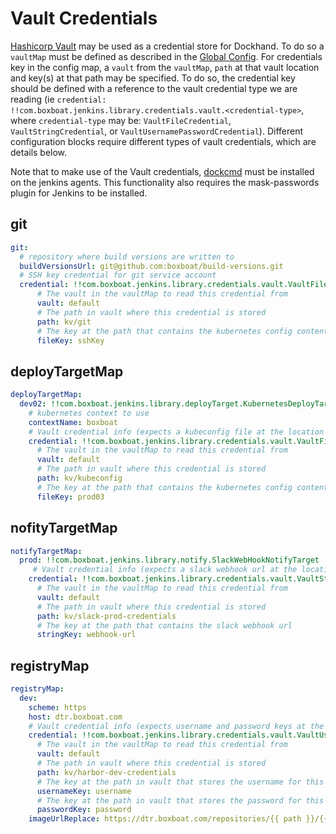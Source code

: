 # Vault Credentials
[Hashicorp Vault](https://www.vaultproject.io/) may be used as a credential store for Dockhand. To do so a `vaultMap` must be defined as described in the [Global Config](../global.md). For credentials key in the config map, a `vault` from the `vaultMap`, `path` at that vault location and key(s) at that path may be specified. To do so, the credential key should be defined with a reference to the vault credential type we are reading (ie `credential: !!com.boxboat.jenkins.library.credentials.vault.<credential-type>`, where `credential-type` may be: `VaultFileCredential`, `VaultStringCredential`, or `VaultUsernamePasswordCredential`). Different configuration blocks require different types of vault credentials, which are details below.

Note that to make use of the Vault credentials, [dockcmd](https://github.com/boxboat/dockcmd) must be installed on the jenkins agents. This functionality also requires the mask-passwords plugin for Jenkins to be installed.

## git
```yaml
git:
  # repository where build versions are written to
  buildVersionsUrl: git@github.com:boxboat/build-versions.git
  # SSH key credential for git service account
  credential: !!com.boxboat.jenkins.library.credentials.vault.VaultFileCredential
      # The vault in the vaultMap to read this credential from
      vault: default
      # The path in vault where this credential is stored
      path: kv/git
      # The key at the path that contains the kubernetes config contents
      fileKey: sshKey
```

## deployTargetMap
```yaml
deployTargetMap:
  dev02: !!com.boxboat.jenkins.library.deployTarget.KubernetesDeployTarget
    # kubernetes context to use
    contextName: boxboat
    # Vault credential info (expects a kubeconfig file at the location specified)
    credential: !!com.boxboat.jenkins.library.credentials.vault.VaultFileCredential
      # The vault in the vaultMap to read this credential from
      vault: default
      # The path in vault where this credential is stored
      path: kv/kubeconfig
      # The key at the path that contains the kubernetes config contents
      fileKey: prod03
```

## nofityTargetMap
```yaml
notifyTargetMap:
  prod: !!com.boxboat.jenkins.library.notify.SlackWebHookNotifyTarget
     # Vault credential info (expects a slack webhook url at the location specified)
    credential: !!com.boxboat.jenkins.library.credentials.vault.VaultStringCredential
      # The vault in the vaultMap to read this credential from
      vault: default
      # The path in vault where this credential is stored
      path: kv/slack-prod-credentials
      # The key at the path that contains the slack webhook url
      stringKey: webhook-url
```

## registryMap
```yaml
registryMap:
  dev:
    scheme: https
    host: dtr.boxboat.com
    # Vault credential info (expects username and password keys at the location specified)
    credential: !!com.boxboat.jenkins.library.credentials.vault.VaultUsernamePasswordCredential
      # The vault in the vaultMap to read this credential from
      vault: default
      # The path in vault where this credential is stored
      path: kv/harbor-dev-credentials
      # The key at the path in vault that stores the username for this registry
      usernameKey: username
      # The key at the path in vault that stores the password for this registry
      passwordKey: password
    imageUrlReplace: https://dtr.boxboat.com/repositories/{{ path }}/{{ tag }}/linux/amd64/layers
```